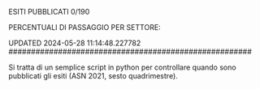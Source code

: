 ESITI PUBBLICATI 0/190 

PERCENTUALI DI PASSAGGIO PER SETTORE:

UPDATED 2024-05-28 11:14:48.227782
###################################################### 

Si tratta di un semplice script in python per controllare quando sono pubblicati gli esiti (ASN 2021, sesto quadrimestre).

